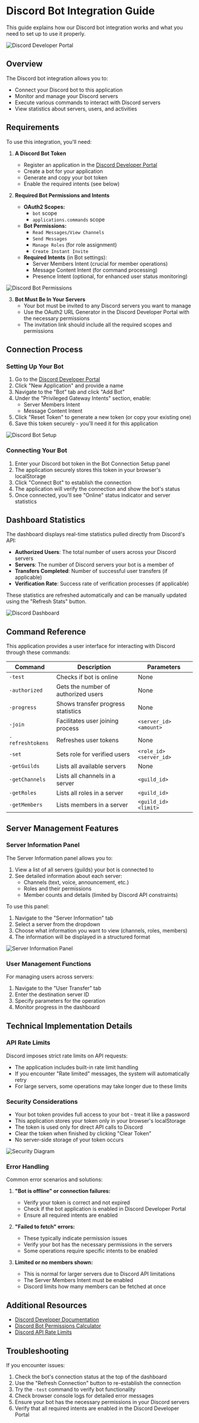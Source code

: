
# Discord Bot Integration Guide

This guide explains how our Discord bot integration works and what you need to set up to use it properly.

![Discord Developer Portal](/discord-developer-portal.png)

## Overview

The Discord bot integration allows you to:
- Connect your Discord bot to this application
- Monitor and manage your Discord servers
- Execute various commands to interact with Discord servers
- View statistics about servers, users, and activities

## Requirements

To use this integration, you'll need:

1. **A Discord Bot Token**
   - Register an application in the [Discord Developer Portal](https://discord.com/developers/applications)
   - Create a bot for your application
   - Generate and copy your bot token
   - Enable the required intents (see below)

2. **Required Bot Permissions and Intents**
   - **OAuth2 Scopes:**
     - `bot` scope
     - `applications.commands` scope
   - **Bot Permissions:**
     - `Read Messages/View Channels`
     - `Send Messages`
     - `Manage Roles` (for role assignment)
     - `Create Instant Invite`
   - **Required Intents** (in Bot settings):
     - Server Members Intent (crucial for member operations)
     - Message Content Intent (for command processing)
     - Presence Intent (optional, for enhanced user status monitoring)

![Discord Bot Permissions](/discord-bot-permissions.png)

3. **Bot Must Be In Your Servers**
   - Your bot must be invited to any Discord servers you want to manage
   - Use the OAuth2 URL Generator in the Discord Developer Portal with the necessary permissions
   - The invitation link should include all the required scopes and permissions

## Connection Process

### Setting Up Your Bot

1. Go to the [Discord Developer Portal](https://discord.com/developers/applications)
2. Click "New Application" and provide a name
3. Navigate to the "Bot" tab and click "Add Bot"
4. Under the "Privileged Gateway Intents" section, enable:
   - Server Members Intent
   - Message Content Intent
5. Click "Reset Token" to generate a new token (or copy your existing one)
6. Save this token securely - you'll need it for this application

![Discord Bot Setup](/discord-bot-setup.png)

### Connecting Your Bot

1. Enter your Discord bot token in the Bot Connection Setup panel
2. The application securely stores this token in your browser's localStorage
3. Click "Connect Bot" to establish the connection
4. The application will verify the connection and show the bot's status
5. Once connected, you'll see "Online" status indicator and server statistics

## Dashboard Statistics

The dashboard displays real-time statistics pulled directly from Discord's API:

- **Authorized Users**: The total number of users across your Discord servers
- **Servers**: The number of Discord servers your bot is a member of
- **Transfers Completed**: Number of successful user transfers (if applicable)
- **Verification Rate**: Success rate of verification processes (if applicable)

These statistics are refreshed automatically and can be manually updated using the "Refresh Stats" button.

![Discord Dashboard](/discord-dashboard.png)

## Command Reference

This application provides a user interface for interacting with Discord through these commands:

| Command | Description | Parameters |
|---------|-------------|------------|
| `-test` | Checks if bot is online | None |
| `-authorized` | Gets the number of authorized users | None |
| `-progress` | Shows transfer progress statistics | None |
| `-join` | Facilitates user joining process | `<server_id> <amount>` |
| `-refreshtokens` | Refreshes user tokens | None |
| `-set` | Sets role for verified users | `<role_id> <server_id>` |
| `-getGuilds` | Lists all available servers | None |
| `-getChannels` | Lists all channels in a server | `<guild_id>` |
| `-getRoles` | Lists all roles in a server | `<guild_id>` |
| `-getMembers` | Lists members in a server | `<guild_id> <limit>` |

## Server Management Features

### Server Information Panel

The Server Information panel allows you to:

1. View a list of all servers (guilds) your bot is connected to
2. See detailed information about each server:
   - Channels (text, voice, announcement, etc.)
   - Roles and their permissions
   - Member counts and details (limited by Discord API constraints)

To use this panel:
1. Navigate to the "Server Information" tab
2. Select a server from the dropdown
3. Choose what information you want to view (channels, roles, members)
4. The information will be displayed in a structured format

![Server Information Panel](/server-info-panel.png)

### User Management Functions

For managing users across servers:

1. Navigate to the "User Transfer" tab
2. Enter the destination server ID
3. Specify parameters for the operation
4. Monitor progress in the dashboard

## Technical Implementation Details

### API Rate Limits

Discord imposes strict rate limits on API requests:

- The application includes built-in rate limit handling
- If you encounter "Rate limited" messages, the system will automatically retry
- For large servers, some operations may take longer due to these limits

### Security Considerations

- Your bot token provides full access to your bot - treat it like a password
- This application stores your token only in your browser's localStorage
- The token is used only for direct API calls to Discord
- Clear the token when finished by clicking "Clear Token"
- No server-side storage of your token occurs

![Security Diagram](/security-diagram.png)

### Error Handling

Common error scenarios and solutions:

1. **"Bot is offline" or connection failures:**
   - Verify your token is correct and not expired
   - Check if the bot application is enabled in Discord Developer Portal
   - Ensure all required intents are enabled

2. **"Failed to fetch" errors:**
   - These typically indicate permission issues
   - Verify your bot has the necessary permissions in the servers
   - Some operations require specific intents to be enabled

3. **Limited or no members shown:**
   - This is normal for larger servers due to Discord API limitations
   - The Server Members Intent must be enabled
   - Discord limits how many members can be fetched at once

## Additional Resources

- [Discord Developer Documentation](https://discord.com/developers/docs)
- [Discord Bot Permissions Calculator](https://discordapi.com/permissions.html)
- [Discord API Rate Limits](https://discord.com/developers/docs/topics/rate-limits)

## Troubleshooting

If you encounter issues:

1. Check the bot's connection status at the top of the dashboard
2. Use the "Refresh Connection" button to re-establish the connection
3. Try the `-test` command to verify bot functionality
4. Check browser console logs for detailed error messages
5. Ensure your bot has the necessary permissions in your Discord servers
6. Verify that all required intents are enabled in the Discord Developer Portal
